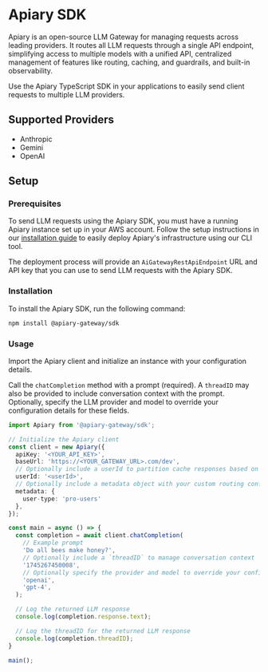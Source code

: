 # Apiary SDK

Apiary is an open-source LLM Gateway for managing requests across leading providers. It routes all LLM requests through a single API endpoint, simplifying access to multiple models with a unified API, centralized management of features like routing, caching, and guardrails, and built-in observability.

Use the Apiary TypeScript SDK in your applications to easily send client requests to multiple LLM providers.

## Supported Providers

* Anthropic
* Gemini
* OpenAI

## Setup

### Prerequisites
To send LLM requests using the Apiary SDK, you must have a running Apiary instance set up
in your AWS account. Follow the setup instructions in our [installation guide](https://github.com/Apiary-gateway/cli) to easily deploy Apiary's infrastructure using our CLI tool.

The deployment process will provide an `AiGatewayRestApiEndpoint` URL and API key that you can use
to send LLM requests with the Apiary SDK.

### Installation

To install the Apiary SDK, run the following command:
```bash
npm install @apiary-gateway/sdk
```

### Usage

Import the Apiary client and initialize an instance with your configuration details. 

Call the `chatCompletion` method with a prompt (required). 
A `threadID` may also be provided to include conversation context with the prompt. 
Optionally, specify the LLM provider and model to override your configuration details for these fields. 

```ts
import Apiary from '@apiary-gateway/sdk';

// Initialize the Apiary client
const client = new Apiary({
  apiKey: '<YOUR_API_KEY>',
  baseUrl: 'https://<YOUR_GATEWAY_URL>.com/dev',
  // Optionally include a userId to partition cache responses based on userId
  userId: '<userId>',
  // Optionally include a metadata object with your custom routing configuration groups
  metadata: {
    user-type: 'pro-users'
  },
});

const main = async () => {
  const completion = await client.chatCompletion(
    // Example prompt
    'Do all bees make honey?',
    // Optionally include a `threadID` to manage conversation context 
    '1745267450008',
    // Optionally specify the provider and model to override your configuration defaults
    'openai',
    'gpt-4',
  );

  // Log the returned LLM response
  console.log(completion.response.text);

  // Log the threadID for the returned LLM response
  console.log(completion.threadID);
}

main();
```
